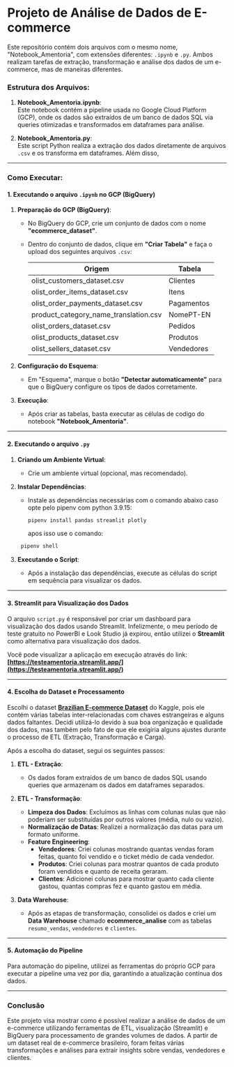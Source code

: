 # **Projeto de Análise de Dados de E-commerce**

Este repositório contém dois arquivos com o mesmo nome, "Notebook_Amentoria", com extensões diferentes: `.ipynb` e `.py`. Ambos realizam tarefas de extração, transformação e análise dos dados de um e-commerce, mas de maneiras diferentes.

### Estrutura dos Arquivos:

1. **Notebook_Amentoria.ipynb**:  
   Este notebook contém a pipeline usada no Google Cloud Platform (GCP), onde os dados são extraídos de um banco de dados SQL via queries otimizadas e transformados em dataframes para análise.

2. **Notebook_Amentoria.py**:  
   Este script Python realiza a extração dos dados diretamente de arquivos `.csv` e os transforma em dataframes. Além disso, 
---

### Como Executar:

#### 1. **Executando o arquivo `.ipynb` no GCP (BigQuery)**

1. **Preparação do GCP (BigQuery)**:
   - No BigQuery do GCP, crie um conjunto de dados com o nome **"ecommerce_dataset"**.
   - Dentro do conjunto de dados, clique em **"Criar Tabela"** e faça o upload dos seguintes arquivos `.csv`:
   
     | Origem                               | Tabela                 |
     |--------------------------------------|------------------------|
     | olist_customers_dataset.csv          | Clientes               |
     | olist_order_items_dataset.csv        | Itens                  |
     | olist_order_payments_dataset.csv     | Pagamentos             |
     | product_category_name_translation.csv| NomePT-EN              |
     | olist_orders_dataset.csv             | Pedidos                |
     | olist_products_dataset.csv           | Produtos               |
     | olist_sellers_dataset.csv            | Vendedores             |

2. **Configuração do Esquema**:  
   - Em "Esquema", marque o botão **"Detectar automaticamente"** para que o BigQuery configure os tipos de dados corretamente.
   
3. **Execução**:  
   - Após criar as tabelas, basta executar as células de codigo do notebook **"Notebook_Amentoria"**.

---

#### 2. **Executando o arquivo `.py`**

1. **Criando um Ambiente Virtual**:
   - Crie um ambiente virtual (opcional, mas recomendado).
   
2. **Instalar Dependências**:
   - Instale as dependências necessárias com o comando abaixo caso opte pelo pipenv com python 3.9.15:
     ```bash
     pipenv install pandas streamlit plotly
     ```

     apos isso use o comando:
    ```bash
     pipenv shell
     ```

3. **Executando o Script**:
   - Após a instalação das dependências, execute as células do script em sequência para visualizar os dados.

---

#### 3. **Streamlit para Visualização dos Dados**

O arquivo `script.py` é responsável por criar um dashboard para visualização dos dados usando Streamlit. Infelizmente, o meu período de teste gratuito no PowerBI e Look Studio já expirou, então utilizei o **Streamlit** como alternativa para visualização dos dados.

Você pode visualizar a aplicação em execução através do link:  
**[https://testeamentoria.streamlit.app/](https://testeamentoria.streamlit.app/)**

---

#### 4. **Escolha do Dataset e Processamento**

Escolhi o dataset **[Brazilian E-commerce Dataset](https://www.kaggle.com/datasets/olistbr/brazilian-ecommerce)** do Kaggle, pois ele contém várias tabelas inter-relacionadas com chaves estrangeiras e alguns dados faltantes. Decidi utilizá-lo devido à sua boa organização e qualidade dos dados, mas também pelo fato de que ele exigiria alguns ajustes durante o processo de ETL (Extração, Transformação e Carga).

Após a escolha do dataset, segui os seguintes passos:

1. **ETL - Extração**:
   - Os dados foram extraídos de um banco de dados SQL usando queries que armazenam os dados em dataframes separados.

2. **ETL - Transformação**:
   - **Limpeza dos Dados**: Excluímos as linhas com colunas nulas que não poderiam ser substituídas por outros valores (média, nulo ou vazio).
   - **Normalização de Datas**: Realizei a normalização das datas para um formato uniforme.
   - **Feature Engineering**:
     - **Vendedores**: Criei colunas mostrando quantas vendas foram feitas, quanto foi vendido e o ticket médio de cada vendedor.
     - **Produtos**: Criei colunas para mostrar quantos de cada produto foram vendidos e quanto de receita geraram.
     - **Clientes**: Adicionei colunas para mostrar quanto cada cliente gastou, quantas compras fez e quanto gastou em média.

3. **Data Warehouse**:
   - Após as etapas de transformação, consolidei os dados e criei um **Data Warehouse** chamado **ecommerce_analise** com as tabelas `resumo_vendas`, `vendedores` e `clientes`.

---

#### 5. **Automação do Pipeline**

Para automação do pipeline, utilizei as ferramentas do próprio GCP para executar a pipeline uma vez por dia, garantindo a atualização contínua dos dados.

---

### Conclusão

Este projeto visa mostrar como é possível realizar a análise de dados de um e-commerce utilizando ferramentas de ETL, visualização (Streamlit) e BigQuery para processamento de grandes volumes de dados. A partir de um dataset real de e-commerce brasileiro, foram feitas várias transformações e análises para extrair insights sobre vendas, vendedores e clientes.
